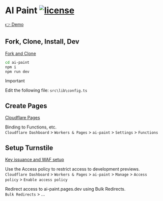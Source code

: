 # AI Paint [![license](https://img.shields.io/github/license/luisfun/ai-paint)](https://github.com/LuisFun/ai-paint/blob/main/LICENSE)

[👉 Demo](https://ai-paint.luis.fun)

## Fork, Clone, Install, Dev

[Fork and Clone](https://docs.github.com/en/pull-requests/collaborating-with-pull-requests/working-with-forks/fork-a-repo)

```sh
cd ai-paint
npm i
npm run dev
```

> [!IMPORTANT]
> Edit the following file: `src\lib\config.ts`

## Create Pages

[Cloudflare Pages](https://developers.cloudflare.com/pages/get-started/git-integration/)

Binding to Functions, etc.  
`Cloudflare Dashboard` > `Workers & Pages` > `ai-paint` > `Settings` > `Functions`

## Setup Turnstile

[Key issuance and WAF setup](https://blog.cloudflare.com/integrating-turnstile-with-the-cloudflare-waf-to-challenge-fetch-requests)

Use the Access policy to restrict access to development previews.  
`Cloudflare Dashboard` > `Workers & Pages` > `ai-paint` > `Manage` > `Access policy` > `Enable access policy`

Redirect access to ai-paint.pages.dev using Bulk Redirects.  
`Bulk Redirects` > ...
